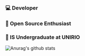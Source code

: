### :computer: Developer

### :penguin: Open Source Enthusiast

### :telescope: IS Undergraduate at UNIRIO

![Anurag's github stats](https://github-readme-stats.vercel.app/api?username=sourcerer0&show_icons=true&theme=great-gatsby)


